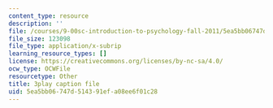 ```yaml
---
content_type: resource
description: ''
file: /courses/9-00sc-introduction-to-psychology-fall-2011/5ea5bb06747d514391efa08ee6f01c28_qZdm4mpQA_8.vtt
file_size: 123098
file_type: application/x-subrip
learning_resource_types: []
license: https://creativecommons.org/licenses/by-nc-sa/4.0/
ocw_type: OCWFile
resourcetype: Other
title: 3play caption file
uid: 5ea5bb06-747d-5143-91ef-a08ee6f01c28
---
```


